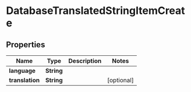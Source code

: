 
# DatabaseTranslatedStringItemCreate

## Properties
Name | Type | Description | Notes
------------ | ------------- | ------------- | -------------
**language** | **String** |  | 
**translation** | **String** |  |  [optional]



